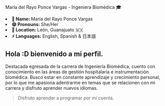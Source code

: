 María del Rayo Ponce Vargas - Ingeniera Biomédica 🎓

<li><b>👤 Name:  </b> María del Rayo Ponce Vargas </li>
<li><b>😄 Pronouns: </b>  She/Her </li>
<li><b>📍 Location:  </b> León, Guanajuato 🇲🇽 </li>
<li><b>⚡ Languages: </b>  English, Spanish & 日本語 </li>

## Hola :D bienvenido a mi perfil.

Destacada egresada de la carrera de Ingeniería Biomédica, cuento con conocimiento en las áreas de gestión hospitalaria e instrumentación biomédica. Busco estar en constante aprendizaje y crecimiento personal, por lo que me apasiona adentrarme en temas que se relacionen con mi carrera y disfruto aprender nuevos idiomas.
>  Disfruto aprender a programar por mi cuenta.
